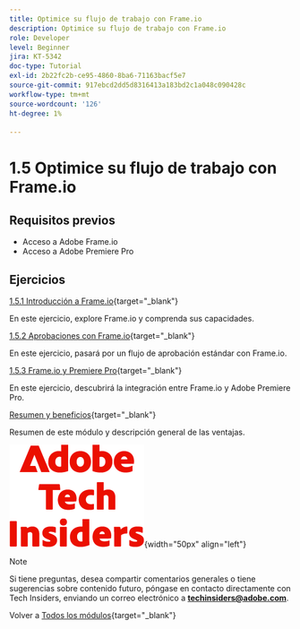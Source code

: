 ```yaml
---
title: Optimice su flujo de trabajo con Frame.io
description: Optimice su flujo de trabajo con Frame.io
role: Developer
level: Beginner
jira: KT-5342
doc-type: Tutorial
exl-id: 2b22fc2b-ce95-4860-8ba6-71163bacf5e7
source-git-commit: 917ebcd2dd5d8316413a183bd2c1a048c090428c
workflow-type: tm+mt
source-wordcount: '126'
ht-degree: 1%

---
```


# 1.5 Optimice su flujo de trabajo con Frame.io


## Requisitos previos

- Acceso a Adobe Frame.io
- Acceso a Adobe Premiere Pro

## Ejercicios

[1.5.1 Introducción a Frame.io](./ex1.md){target="_blank"}

En este ejercicio, explore Frame.io y comprenda sus capacidades.

[1.5.2 Aprobaciones con Frame.io](./ex2.md){target="_blank"}

En este ejercicio, pasará por un flujo de aprobación estándar con Frame.io.

[1.5.3 Frame.io y Premiere Pro](./ex3.md){target="_blank"}

En este ejercicio, descubrirá la integración entre Frame.io y Adobe Premiere Pro.

[Resumen y beneficios](./summary.md){target="_blank"}

Resumen de este módulo y descripción general de las ventajas.

![Perspectivas técnicas](./../../../assets/images/techinsiders.png){width="50px" align="left"}

>[!NOTE]
>
>Si tiene preguntas, desea compartir comentarios generales o tiene sugerencias sobre contenido futuro, póngase en contacto directamente con Tech Insiders, enviando un correo electrónico a **techinsiders@adobe.com**.

Volver a [Todos los módulos](../../../overview.md){target="_blank"}
